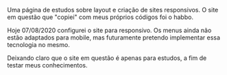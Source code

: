 Uma página de estudos sobre layout e criação de sites responsivos.
O site em questão que "copiei" com meus próprios códigos foi o habbo.

Hoje 07/08/2020 configurei o site para responsivo. Os menus ainda não estão adaptados para mobile,
mas futuramente pretendo implementar essa tecnologia no mesmo. 

Deixando claro que o site em questão é apenas para estudos, a fim de testar meus conhecimentos.
